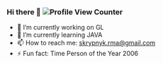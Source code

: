 ### Hi there 👋  ![Profile View Counter](https://komarev.com/ghpvc/?username=RomanSkrypnyk-main)

- 🔭 I’m currently working on GL
- 🌱 I’m currently learning JAVA
- 📫 How to reach me: skrypnyk.rma@gmail.com
- ⚡ Fun fact: Time Person of the Year 2006

